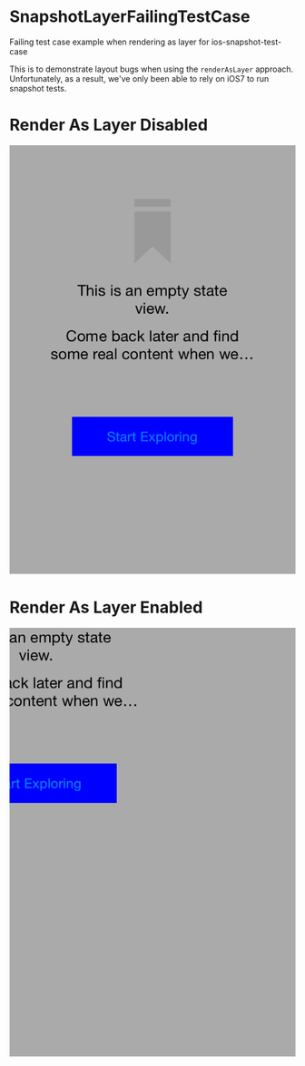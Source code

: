 # SnapshotLayerFailingTestCase
Failing test case example when rendering as layer for ios-snapshot-test-case

This is to demonstrate layout bugs when using the `renderAsLayer` approach. Unfortunately, as a result, we've only been able to rely on iOS7 to run snapshot tests.

# Render As Layer Disabled
![Disabled](SnapshotLayerFailingTestCaseTests/ReferenceImages/ActionableEmptyViewSnapshotTests/RenderAsLayerNO.png)

# Render As Layer Enabled
![Enabled](SnapshotLayerFailingTestCaseTests/ReferenceImages/ActionableEmptyViewSnapshotTests/RenderAsLayerYES.png)
